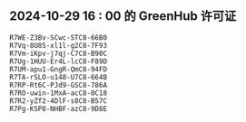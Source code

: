 ## 2024-10-29 16 : 00 的 GreenHub 许可证
```
R7WE-Z3Bv-SCwc-STC8-66B0
R7Vq-8U85-xl1l-g2C8-7F93
R7Vm-iKpv-j7qj-C7C8-B90C
R7Ug-1HUU-Er4L-lcC8-F89D
R7UM-apu1-GngR-QmC8-94FD
R7TA-rSLO-u148-U7C8-664B
R7RP-Rt6C-PJd9-GSC8-786A
R7RO-uwin-1MxA-acC8-0C18
R7R2-yZf2-4DlF-s8C8-B57C
R7Pg-KSP8-NHBF-azC8-9D8E
```
